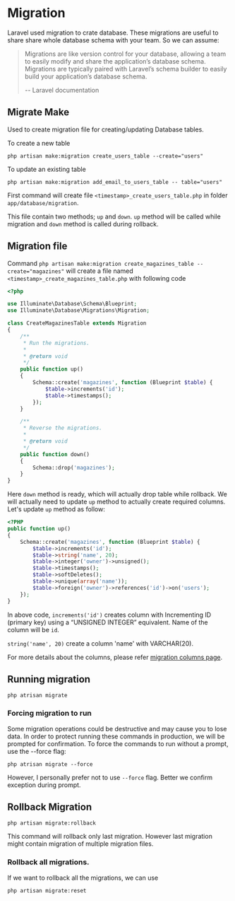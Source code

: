 # Migration

Laravel used migration to crate database. These migrations are useful to share share whole database schema with your team. So we can assume:

> Migrations are like version control for your database, allowing a team to easily modify and share the application’s database schema. Migrations are typically paired with Laravel’s schema builder to easily build your application’s database schema.
>
> -- Laravel documentation

## Migrate Make

Used to create migration file for creating/updating Database tables.

To create a new table

```
php artisan make:migration create_users_table --create="users"
```

To update an existing table

```
php artisan make:migration add_email_to_users_table -- table="users"
```

First command will create file `<timestamp>_create_users_table.php` in folder `app/database/migration`.

This file contain two methods; `up` and `down`. `up` method will be called while migration and `down` method is called during rollback.

## Migration file

Command `php artisan make:migration create_magazines_table --create="magazines"` will create a file named `<timestamp>_create_magazines_table.php` with following code

```php
<?php

use Illuminate\Database\Schema\Blueprint;
use Illuminate\Database\Migrations\Migration;

class CreateMagazinesTable extends Migration
{
    /**
     * Run the migrations.
     *
     * @return void
     */
    public function up()
    {
        Schema::create('magazines', function (Blueprint $table) {
            $table->increments('id');
            $table->timestamps();
        });
    }

    /**
     * Reverse the migrations.
     *
     * @return void
     */
    public function down()
    {
        Schema::drop('magazines');
    }
}
```

Here `down` method is ready, which will actually drop table while rollback. We will actually need to update `up` method to actually create required columns. Let's update `up` method as follow:

```php
<?PHP
public function up()
{
    Schema::create('magazines', function (Blueprint $table) {
        $table->increments('id');
        $table->string('name', 20);
        $table->integer('owner')->unsigned();
        $table->timestamps();
        $table->softDeletes();
        $table->unique(array('name'));
        $table->foreign('owner')->references('id')->on('users');
    });
}
```

In above code, `increments('id')` creates column with Incrementing ID (primary key) using a “UNSIGNED INTEGER” equivalent. Name of the column will be `id`.

`string('name', 20)` create a column 'name' with VARCHAR(20).

For more details about the columns, please refer
[migration columns page](php/database/migration-columns.md).

## Running migration

```
php atrisan migrate
```

### Forcing migration to run

Some migration operations could be destructive and may cause you to lose data. In order to protect running these commands in production, we will be prompted for confirmation. To force the commands to run without a prompt, use the --force flag:

```
php atrisan migrate --force
```

However, I personally prefer not to use `--force` flag. Better we confirm exception during prompt.

## Rollback Migration

```
php artisan migrate:rollback
```

This command will rollback only last migration. However last migration might contain migration of multiple migration files.

### Rollback all migrations.

If we want to rollback all the migrations, we can use

```
php artisan migrate:reset
```
